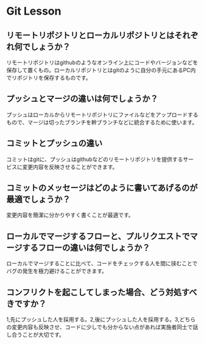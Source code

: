 # Git Lesson

## リモートリポジトリとローカルリポジトリとはそれぞれ何でしょうか？

リモートリポジトリはgithubのようなオンライン上にコードやバージョンなどを保存して置くもの。ローカルリポジトリとはgitのように自分の手元にあるPC内でリポジトリを保存するものです。

## プッシュとマージの違いは何でしょうか？

プッシュはローカルからリモートリポジトリにファイルなどをアップロードするもので、マージは切ったブランチを幹ブランチなどに統合するために使います。

## コミットとプッシュの違い

コミットはgitに、プッシュはgithubなどのリモートリポジトリを提供するサービスに変更内容を反映させることができます。

## コミットのメッセージはどのように書いてあげるのが最適でしょうか？

変更内容を簡潔に分かりやすく書くことが最適です。

## ローカルでマージするフローと、プルリクエストでマージするフローの違いは何でしょうか？

ローカルでマージすることに比べて、コードをチェックする人を間に挟むことでバグの発生を極力避けることができます。

## コンフリクトを起こしてしまった場合、どう対処すべきですか？

1,先にプッシュした人を採用する。2,後にプッシュした人を採用する。3,どちらの変更内容も反映させ、コードに少しでも分からない点があれば実施者同士で話し合うことが大切です。